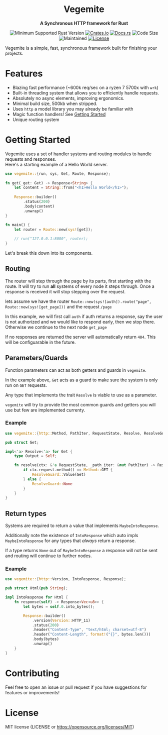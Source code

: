 <div align="center">
  <h1>Vegemite</h1>
  <p>
    <strong>A Synchronous HTTP framework for Rust</strong>
  </p>
  <p>

![Minimum Supported Rust Version](https://img.shields.io/badge/rustc-1.65+-ab6000.svg)
[![Crates.io](https://img.shields.io/crates/v/vegemite.svg)](https://crates.io/crates/vegemite)
[![Docs.rs](https://docs.rs/vegemite/badge.svg)](https://docs.rs/vegemite)
![Code Size](https://img.shields.io/github/languages/code-size/Kay-Conte/vegemite-rs)
![Maintained](https://img.shields.io/maintenance/yes/2023?style=flat-square)
[![License](https://img.shields.io/crates/l/vegemite.svg)](https://opensource.org/licenses/MIT)

  </p>
</div>
 
Vegemite is a simple, fast, synchronous framework built for finishing your projects.
 
# Features
- Blazing fast performance (~600k req/sec on a ryzen 7 5700x with `wrk`)
- Built-in threading system that allows you to efficiently handle requests.
- Absolutely no async elements, improving ergonomics.
- Minimal build size, 500kb when stripped.
- Uses `http` a model library you may already be familiar with
- Magic function handlers! See [Getting Started](#getting-started)
- Unique routing system
 
# Getting Started
Vegemite uses a set of handler systems and routing modules to handle requests and responses.   
Here's a starting example of a Hello World server.
```rust
use vegemite::{run, sys, Get, Route, Response};
 
fn get(_get: Get) -> Response<String> {
    let content = String::from("<h1>Hello World</h1>");
 
    Response::builder()
        .status(200)
        .body(content)
        .unwrap()
} 
 
fn main() {
    let router = Route::new(sys![get]);

    // run("127.0.0.1:8080", router);
} 
```

Let's break this down into its components.

## Routing

The router will step through the page by its parts, first starting with the route. It will try to run **all** systems of every node it steps through. Once a response is received it will stop stepping over the request. 

lets assume we have the router `Route::new(sys![auth]).route("page", Route::new(sys![get_page]))` and the request `/page`

In this example, we will first call `auth` if auth returns a response, say the user is not authorized and we would like to respond early, then we stop there. Otherwise we continue to the next node `get_page`

If no responses are returned the server will automatically return `404`. This will be configuarable in the future.

## Parameters/Guards

Function parameters can act as both getters and guards in `vegemite`. 

In the example above, `Get` acts as a guard to make sure the system is only run on `GET` requests. 

Any type that implements the trait `Resolve` is viable to use as a parameter. 

`vegemite` will try to provide the most common guards and getters you will use but few are implemented currenty.

### Example
```rust
use vegemite::{http::Method, PathIter, RequestState, Resolve, ResolveGuard};

pub struct Get;

impl<'a> Resolve<'a> for Get {
    type Output = Self;

    fn resolve(ctx: &'a RequestState, _path_iter: &mut PathIter) -> ResolveGuard<Self::Output> {
        if ctx.request.method() == Method::GET {
            ResolveGuard::Value(Get)
        } else {
            ResolveGuard::None
        }
    }
}
```

## Return types

Systems are required to return a value that implements `MaybeIntoResponse`. 

Additionally note the existence of `IntoResponse` which auto impls `MaybeIntoResponse` for any types that *always* return a response. 

If a type returns `None` out of `MaybeIntoResponse` a response will not be sent and routing will continue to further nodes.

### Example
```rust
use vegemite::{http::Version, IntoResponse, Response};

pub struct Html(pub String);

impl IntoResponse for Html {
    fn response(self) -> Response<Vec<u8>> {
        let bytes = self.0.into_bytes();

        Response::builder()
            .version(Version::HTTP_11)
            .status(200)
            .header("Content-Type", "text/html; charset=utf-8")
            .header("Content-Length", format!("{}", bytes.len()))
            .body(bytes)
            .unwrap()
    }
}
```
 
# Contributing
Feel free to open an issue or pull request if you have suggestions for features or improvements!
 
# License
MIT license (LICENSE or https://opensource.org/licenses/MIT)
